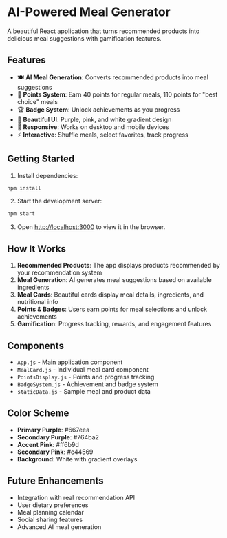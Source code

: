 # AI-Powered Meal Generator

A beautiful React application that turns recommended products into delicious meal suggestions with gamification features.

## Features

- 🍽️ **AI Meal Generation**: Converts recommended products into meal suggestions
- 🎯 **Points System**: Earn 40 points for regular meals, 110 points for "best choice" meals
- 🏆 **Badge System**: Unlock achievements as you progress
- 🎨 **Beautiful UI**: Purple, pink, and white gradient design
- 📱 **Responsive**: Works on desktop and mobile devices
- ⚡ **Interactive**: Shuffle meals, select favorites, track progress

## Getting Started

1. Install dependencies:
```bash
npm install
```

2. Start the development server:
```bash
npm start
```

3. Open [http://localhost:3000](http://localhost:3000) to view it in the browser.

## How It Works

1. **Recommended Products**: The app displays products recommended by your recommendation system
2. **Meal Generation**: AI generates meal suggestions based on available ingredients
3. **Meal Cards**: Beautiful cards display meal details, ingredients, and nutritional info
4. **Points & Badges**: Users earn points for meal selections and unlock achievements
5. **Gamification**: Progress tracking, rewards, and engagement features

## Components

- `App.js` - Main application component
- `MealCard.js` - Individual meal card component
- `PointsDisplay.js` - Points and progress tracking
- `BadgeSystem.js` - Achievement and badge system
- `staticData.js` - Sample meal and product data

## Color Scheme

- **Primary Purple**: #667eea
- **Secondary Purple**: #764ba2  
- **Accent Pink**: #ff6b9d
- **Secondary Pink**: #c44569
- **Background**: White with gradient overlays

## Future Enhancements

- Integration with real recommendation API
- User dietary preferences
- Meal planning calendar
- Social sharing features
- Advanced AI meal generation

